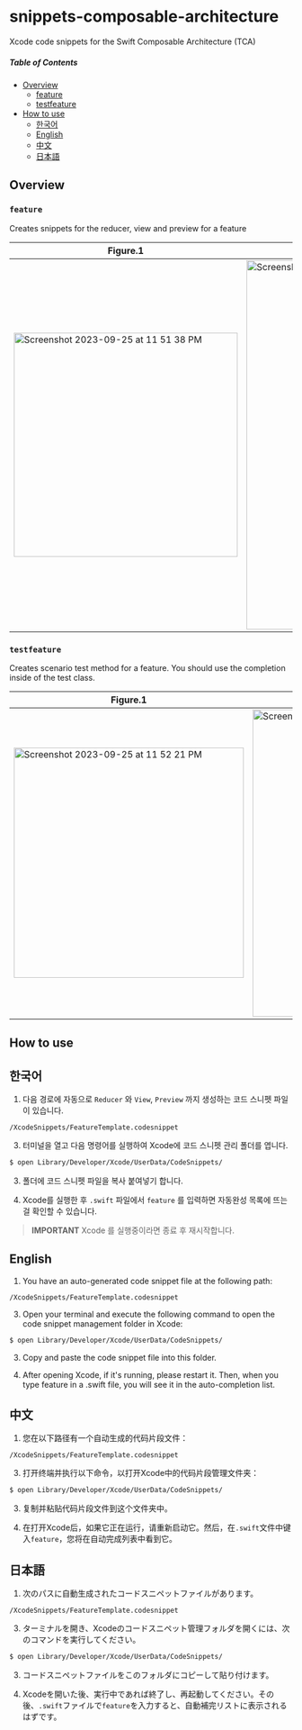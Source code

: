 # snippets-composable-architecture
Xcode code snippets for the Swift Composable Architecture (TCA)

##### Table of Contents  
- [Overview](#overview)
  - [feature](#feature)
  - [testfeature](#testfeature)
- [How to use](#how-to-use)
  - [한국어](#한국어)
  - [English](#english)
  - [中文](#中文)
  - [日本語](#日本語)  

## Overview

### `feature`

Creates snippets for the reducer, view and preview for a feature

| Figure.1 | Figure.2 |
| --- | --- |
| <img width="398" alt="Screenshot 2023-09-25 at 11 51 38 PM" src="https://github.com/jaesung-0o0/snippets-composable-architecture/assets/53814741/203ab202-7f89-4bf4-9ff3-3487eaefad96"> | <img width="656" alt="Screenshot 2023-09-25 at 11 51 46 PM" src="https://github.com/jaesung-0o0/snippets-composable-architecture/assets/53814741/90694147-3b12-47f7-91b6-154dbaf21814"> |

### `testfeature`

Creates scenario test method for a feature. You should use the completion inside of the test class.

| Figure.1 | Figure.2 |
| --- | --- |
| <img width="409" alt="Screenshot 2023-09-25 at 11 52 21 PM" src="https://github.com/jaesung-0o0/snippets-composable-architecture/assets/53814741/97df74dd-84de-46bd-bd64-425d20832065"> | <img width="546" alt="Screenshot 2023-09-25 at 11 52 30 PM" src="https://github.com/jaesung-0o0/snippets-composable-architecture/assets/53814741/b263a45e-cd0b-4812-96ea-17e4adcba562"> |

## How to use

## 한국어

1. 다음 경로에 자동으로 `Reducer` 와 `View`, `Preview` 까지 생성하는 코드 스니펫 파일이 있습니다.
```
/XcodeSnippets/FeatureTemplate.codesnippet
```

3. 터미널을 열고 다음 명령어를 실행하여 Xcode에 코드 스니펫 관리 폴더를 엽니다.
```bash
$ open Library/Developer/Xcode/UserData/CodeSnippets/
```

3. 폴더에 코드 스니펫 파일을 복사 붙여넣기 합니다.

4. Xcode를 실행한 후 `.swift` 파일에서 `feature` 를 입력하면 자동완성 목록에 뜨는 걸 확인할 수 있습니다.
> **IMPORTANT** Xcode 를 실행중이라면 종료 후 재시작합니다.

## English

1. You have an auto-generated code snippet file at the following path:
```
/XcodeSnippets/FeatureTemplate.codesnippet
```

3. Open your terminal and execute the following command to open the code snippet management folder in Xcode:
```bash
$ open Library/Developer/Xcode/UserData/CodeSnippets/
```

3. Copy and paste the code snippet file into this folder.

4. After opening Xcode, if it's running, please restart it. Then, when you type feature in a .swift file, you will see it in the auto-completion list.

## 中文

1. 您在以下路径有一个自动生成的代码片段文件：
```
/XcodeSnippets/FeatureTemplate.codesnippet
```

3. 打开终端并执行以下命令，以打开Xcode中的代码片段管理文件夹：
```bash
$ open Library/Developer/Xcode/UserData/CodeSnippets/
```

3. 复制并粘贴代码片段文件到这个文件夹中。

4. 在打开Xcode后，如果它正在运行，请重新启动它。然后，在`.swift`文件中键入`feature`，您将在自动完成列表中看到它。

## 日本語

1. 次のパスに自動生成されたコードスニペットファイルがあります。
```
/XcodeSnippets/FeatureTemplate.codesnippet
```

3. ターミナルを開き、Xcodeのコードスニペット管理フォルダを開くには、次のコマンドを実行してください。
```bash
$ open Library/Developer/Xcode/UserData/CodeSnippets/
```

3. コードスニペットファイルをこのフォルダにコピーして貼り付けます。

4. Xcodeを開いた後、実行中であれば終了し、再起動してください。その後、`.swift`ファイルで`feature`を入力すると、自動補完リストに表示されるはずです。
